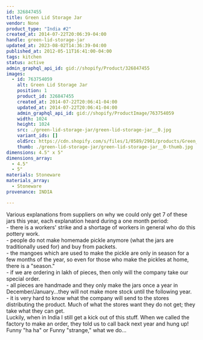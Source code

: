 ```yaml
---
id: 326847455
title: Green Lid Storage Jar
vendor: None
product_type: "India #2"
created_at: 2014-07-22T20:06:39-04:00
handle: green-lid-storage-jar
updated_at: 2023-08-02T14:36:39-04:00
published_at: 2012-05-11T16:41:00-04:00
tags: kitchen
status: active
admin_graphql_api_id: gid://shopify/Product/326847455
images:
  - id: 763754059
    alt: Green Lid Storage Jar
    position: 1
    product_id: 326847455
    created_at: 2014-07-22T20:06:41-04:00
    updated_at: 2014-07-22T20:06:41-04:00
    admin_graphql_api_id: gid://shopify/ProductImage/763754059
    width: 1024
    height: 1024
    src: ./green-lid-storage-jar/green-lid-storage-jar__0.jpg
    variant_ids: []
    oldSrc: https://cdn.shopify.com/s/files/1/0589/2901/products/Green_Lid_Storage_Jar.jpeg?v=1406074001
    thumb: ./green-lid-storage-jar/green-lid-storage-jar__0-thumb.jpg
dimensions: 4.5" x 5"
dimensions_array:
  - 4.5"
  - 5"
materials: Stoneware
materials_array:
  - Stoneware
provenance: INDIA

---
```


Various explanations from suppliers on why we could only get 7 of these jars this year, each explanation heard during a one month period:  
\- there is a workers' strike and a shortage of workers in general who do this pottery work.  
\- people do not make homemade pickle anymore (what the jars are traditionally used for) and buy from packets.  
\- the mangoes which are used to make the pickle are only in season for a few months of the year, so even for those who make the pickles at home, there is a "season."  
\- if we are ordering in lakh of pieces, then only will the company take our special order.  
\- all pieces are handmade and they only make the jars once a year in December/January...they will not make more stock until the following year.  
\- it is very hard to know what the company will send to the stores distributing the product. Much of what the stores want they do not get; they take what they can get.  
Luckily, when in India I still get a kick out of this stuff. When we called the factory to make an order, they told us to call back next year and hung up! Funny "ha ha" or Funny "strange," what we do...